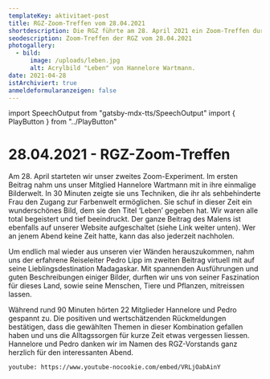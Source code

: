 ```yaml
---
templateKey: aktivitaet-post
title: RGZ-Zoom-Treffen vom 28.04.2021
shortdescription: Die RGZ führte am 28. April 2021 ein Zoom-Treffen durch.
seodescription: Zoom-Treffen der RGZ vom 28.04.2021
photogallery:
  - bild:
      image: /uploads/leben.jpg
      alt: Acrylbild "Leben" von Hannelore Wartmann.
date: 2021-04-28
istArchiviert: true
anmeldeformularanzeigen: false
---
```

import SpeechOutput from "gatsby-mdx-tts/SpeechOutput"
import { PlayButton } from "../PlayButton"

<SpeechOutput id="aktivitaet-zoom-treffen-2021-04-28" customPlayButton={PlayButton}>

# 28.04.2021 - RGZ-Zoom-Treffen

Am 28. April starteten wir unser zweites Zoom-Experiment. Im ersten Beitrag nahm uns unser Mitglied Hannelore Wartmann mit in ihre einmalige Bilderwelt. In 30 Minuten zeigte sie uns Techniken, die ihr als sehbehinderte Frau den Zugang zur Farbenwelt ermöglichen. Sie schuf in dieser Zeit ein wunderschönes Bild, dem sie den Titel ‘Leben’ gegeben hat. Wir waren alle total begeistert und tief beeindruckt. Der ganze Beitrag des Malens ist ebenfalls auf unserer Website aufgeschaltet (siehe Link weiter unten). Wer an jenem Abend keine Zeit hatte, kann das also jederzeit nachholen.

Um endlich mal wieder aus unseren vier Wänden herauszukommen, nahm uns der erfahrene Reiseleiter Pedro Lipp im zweiten Beitrag virtuell mit auf seine Lieblingsdestination Madagaskar. Mit spannenden Ausführungen und guten Beschreibungen einiger Bilder, durften wir uns von seiner Faszination für dieses Land, sowie seine Menschen, Tiere und Pflanzen, mitreissen lassen.

Während rund 90 Minuten hörten 22 Mitglieder Hannelore und Pedro gespannt zu. Die positiven und wertschätzenden Rückmeldungen bestätigen, dass die gewählten Themen in dieser Kombination gefallen haben und uns die Alltagssorgen für kurze Zeit etwas vergessen liessen. Hannelore und Pedro danken wir im Namen des RGZ-Vorstands ganz herzlich für den interessanten Abend.

`youtube: https://www.youtube-nocookie.com/embed/VRLjOabAinY`

</SpeechOutput>